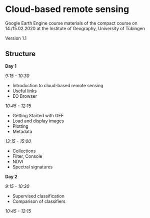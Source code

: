 # Cloud-based remote sensing
Google Earth Engine course materials of the compact course on 14./15.02.2020 at the Institute of Geography, University of Tübingen

Version 1.1
## Structure

**Day 1**

*9:15 - 10:30*
- Introduction to cloud-based remote sensing
- [Useful links](https://github.com/Geo-Uni-Tuebingen/GEE/blob/master/useful%20links)
- EO Browser

*10:45 - 12:15*
- Getting Started with GEE
- Load and display images
- Plotting
- Metadata

*13:15 - 15:00* 
- Collections
- Filter, Console
- NDVI
- Spectral signatures


**Day 2**

*9:15 - 10:30*
- Supervised classification
- Comparison of classifiers

*10:45 - 12:15*
